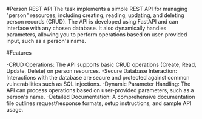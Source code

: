 #Person REST API
The task implements a simple REST API for managing "person" resources, including creating, reading, updating, and deleting person records (CRUD). The API is developed using FastAPI and can interface with any chosen database. It also dynamically handles parameters, allowing you to perform operations based on user-provided input, such as a person's name.

#Features

-CRUD Operations: The API supports basic CRUD operations (Create, Read, Update, Delete) on person resources.
-Secure Database Interaction: Interactions with the database are secure and protected against common vulnerabilities such as SQL injections.
-Dynamic Parameter Handling: The API can process operations based on user-provided parameters, such as a person's name.
-Detailed Documentation: A comprehensive documentation file outlines request/response formats, setup instructions, and sample API usage.
